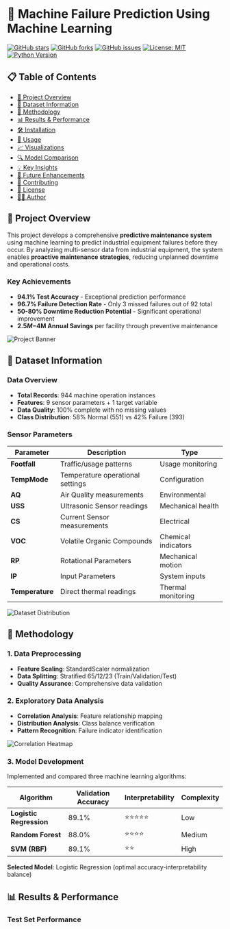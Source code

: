 # 🔧 Machine Failure Prediction Using Machine Learning

[![GitHub stars](https://img.shields.io/github/stars/ISR-Labs/machine-failure-predication?style=social)](https://github.com/ISR-Labs/machine-failure-predication/stargazers)
[![GitHub forks](https://img.shields.io/github/forks/ISR-Labs/machine-failure-predication?style=social)](https://github.com/ISR-Labs/machine-failure-predication/network/members)
[![GitHub issues](https://img.shields.io/github/issues/ISR-Labs/machine-failure-predication)](https://github.com/ISR-Labs/machine-failure-predication/issues)
[![License: MIT](https://img.shields.io/badge/License-MIT-yellow.svg)](https://opensource.org/licenses/MIT)
[![Python Version](https://img.shields.io/badge/python-3.8%2B-blue)](https://www.python.org/downloads/)

## 📋 Table of Contents
- [🎯 Project Overview](#-project-overview)
- [🔬 Dataset Information](#-dataset-information)
- [🧪 Methodology](#-methodology)
- [📊 Results & Performance](#-results--performance)
- [🛠️ Installation](#️-installation)
- [🚀 Usage](#-usage)
- [📈 Visualizations](#-visualizations)
- [🔍 Model Comparison](#-model-comparison)
- [💡 Key Insights](#-key-insights)
- [🚀 Future Enhancements](#-future-enhancements)
- [🤝 Contributing](#-contributing)
- [📄 License](#-license)
- [👨‍💻 Author](#-author)

## 🎯 Project Overview

This project develops a comprehensive **predictive maintenance system** using machine learning to predict industrial equipment failures before they occur. By analyzing multi-sensor data from industrial equipment, the system enables **proactive maintenance strategies**, reducing unplanned downtime and operational costs.

### Key Achievements
- **94.1% Test Accuracy** - Exceptional prediction performance
- **96.7% Failure Detection Rate** - Only 3 missed failures out of 92 total
- **50-80% Downtime Reduction Potential** - Significant operational improvement
- **$2.5M-$4M Annual Savings** per facility through preventive maintenance

![Project Banner](images/project-banner.png)

## 🔬 Dataset Information

### Data Overview
- **Total Records**: 944 machine operation instances
- **Features**: 9 sensor parameters + 1 target variable
- **Data Quality**: 100% complete with no missing values
- **Class Distribution**: 58% Normal (551) vs 42% Failure (393)

### Sensor Parameters
| Parameter | Description | Type |
|-----------|-------------|------|
| **Footfall** | Traffic/usage patterns | Usage monitoring |
| **TempMode** | Temperature operational settings | Configuration |
| **AQ** | Air Quality measurements | Environmental |
| **USS** | Ultrasonic Sensor readings | Mechanical health |
| **CS** | Current Sensor measurements | Electrical |
| **VOC** | Volatile Organic Compounds | Chemical indicators |
| **RP** | Rotational Parameters | Mechanical motion |
| **IP** | Input Parameters | System inputs |
| **Temperature** | Direct thermal readings | Thermal monitoring |

![Dataset Distribution](images/dataset-distribution.png)

## 🧪 Methodology

### 1. Data Preprocessing
- **Feature Scaling**: StandardScaler normalization
- **Data Splitting**: Stratified 65/12/23 (Train/Validation/Test)
- **Quality Assurance**: Comprehensive data validation

### 2. Exploratory Data Analysis
- **Correlation Analysis**: Feature relationship mapping
- **Distribution Analysis**: Class balance verification
- **Pattern Recognition**: Failure indicator identification

![Correlation Heatmap](images/correlation-heatmap.png)

### 3. Model Development
Implemented and compared three machine learning algorithms:

| Algorithm | Validation Accuracy | Interpretability | Complexity |
|-----------|-------------------|------------------|------------|
| **Logistic Regression** | 89.1% | ⭐⭐⭐⭐⭐ | Low |
| **Random Forest** | 88.0% | ⭐⭐⭐⭐ | Medium |
| **SVM (RBF)** | 89.1% | ⭐⭐ | High |

**Selected Model**: Logistic Regression (optimal accuracy-interpretability balance)

## 📊 Results & Performance

### Test Set Performance

